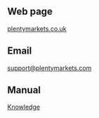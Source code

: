 ## Web page
 
<a href="https://www.plentymarkets.co.uk/" target="_blank">plentymarkets.co.uk</a>
 
## Email
 
<a href="mailto:support@plentymarkets.com">support@plentymarkets.com</a>


## Manual

<a href="https://knowledge.plentymarkets.com/en/omni-channel/multi-channel/bol-com" target="_blank">Knowledge</a>